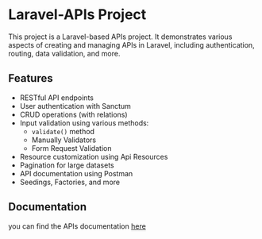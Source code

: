 # Laravel-APIs Project

This project is a Laravel-based APIs project. It demonstrates various aspects of creating and managing APIs in Laravel, including authentication, routing, data validation, and more.

## Features 

- RESTful API endpoints
- User authentication with Sanctum
- CRUD operations (with relations)
- Input validation using various methods: 
    - `validate()` method
    - Manually Validators
    - Form Request Validation
- Resource customization using Api Resources
- Pagination for large datasets
- API documentation using Postman
- Seedings, Factories, and more

## Documentation

you can find the APIs documentation [here](https://documenter.getpostman.com/view/26860305/2sAXjM5Xbg)